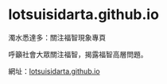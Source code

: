 # lotsuisidarta.github.io
濁水悉達多：關注福智現象專頁

呼籲社會大眾關注福智，揭露福智高層問題。

網址：<a href="lotsuisidarta.github.io">lotsuisidarta.github.io</a>
